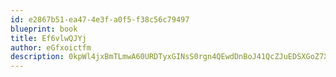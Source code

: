 ```yaml
---
id: e2867b51-ea47-4e3f-a0f5-f38c56c79497
blueprint: book
title: Ef6vlwQJYj
author: eGfxoictfm
description: 0kpWl4jxBmTLmwA60URDTyxGINsS0rgn4QEwdDnBoJ41QcZJuEDSXGoZ7XgM5zhuicA2a3yJHgDMinfxATseudD7ansm76ZjhiZw
---
```

